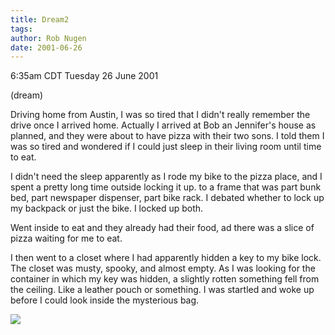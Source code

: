 ```yaml
---
title: Dream2
tags: 
author: Rob Nugen
date: 2001-06-26
---
```


<title></title>
<p class=date>6:35am CDT Tuesday 26 June 2001</p>
<p class=note>(dream)</p>

<p class=dream>Driving home from Austin, I was so tired that I didn't
really remember the drive once I arrived home.  Actually I arrived at
Bob an Jennifer's house as planned, and they were about to have pizza
with their two sons.  I told them I was so tired and wondered if I
could just sleep in their living room until time to eat.</p>

<p class=dream>I didn't need the sleep apparently as I rode my bike to
the pizza place, and I spent a pretty long time outside locking it
up. to a frame that was part bunk bed, part newspaper dispenser, part
bike rack.  I debated whether to lock up my backpack or just the
bike.  I locked up both.</p>

<p class=dream>Went inside to eat and they already had their food, ad
there was a slice of pizza waiting for me to eat.</p>

<p class=dream>I then went to a closet where I had apparently hidden a
key to my bike lock.  The closet was musty, spooky, and almost
empty. As I was looking for the container in which my key was hidden,
a slightly rotten something fell from the ceiling.  Like a leather
pouch or something.  I was startled and woke up before I could look
inside the mysterious bag.</p>

<p><img src='/images/rob/wL-ROB.gif'/></p>

